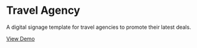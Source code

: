# Travel Agency

A digital signage template for travel agencies to promote their latest deals.

[View Demo](http://donnapep.github.io/travel-agency/)
